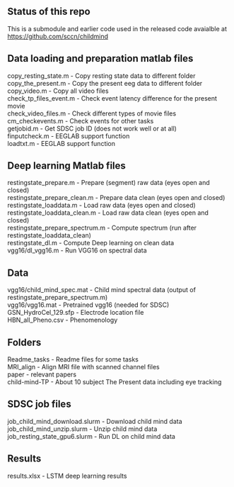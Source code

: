 Status of this repo
-------------------
This is a submodule and earlier code used in the released code avaialble at https://github.com/sccn/childmind

Data loading and preparation matlab files
-----
copy_resting_state.m                - Copy resting state data to different folder  
copy_the_present.m                  - Copy the present eeg data to different folder  
copy_video.m                        - Copy all video files  
check_tp_files_event.m              - Check event latency difference for the present movie  
check_video_files.m                 - Check different types of movie files  
cm_checkevents.m                    - Check events for other tasks  
getjobid.m                          - Get SDSC job ID (does not work well or at all)  
finputcheck.m                       - EEGLAB support function  
loadtxt.m                           - EEGLAB support function  

Deep learning Matlab files
-----
restingstate_prepare.m              - Prepare (segment) raw data (eyes open and closed)  
restingstate_prepare_clean.m        - Prepare data clean (eyes open and closed)  
restingstate_loaddata.m             - Load raw data (eyes open and closed)  
restingstate_loaddata_clean.m       - Load raw data clean (eyes open and closed)  
restingstate_prepare_spectrum.m     - Compute spectrum (run after restingstate_loaddata_clean)  
restingstate_dl.m                   - Compute Deep learning on clean data  
vgg16/dl_vgg16.m                    - Run VGG16 on spectral data  

Data
---
vgg16/child_mind_spec.mat           - Child mind spectral data (output of restingstate_prepare_spectrum.m)  
vgg16/vgg16.mat                     - Pretrained vgg16 (needed for SDSC)  
GSN_HydroCel_129.sfp                - Electrode location file  
HBN_all_Pheno.csv                   - Phenomenology  

Folders
----
Readme_tasks                        - Readme files for some tasks  
MRI_align                           - Align MRI file with scanned channel files  
paper                               - relevant papers  
child-mind-TP                       - About 10 subject The Present data including eye tracking  

SDSC job files
-----
job_child_mind_download.slurm       - Download child mind data  
job_child_mind_unzip.slurm          - Unzip child mind data  
job_resting_state_gpu6.slurm        - Run DL on child mind data  

Results
-----
results.xlsx                        - LSTM deep learning results  
